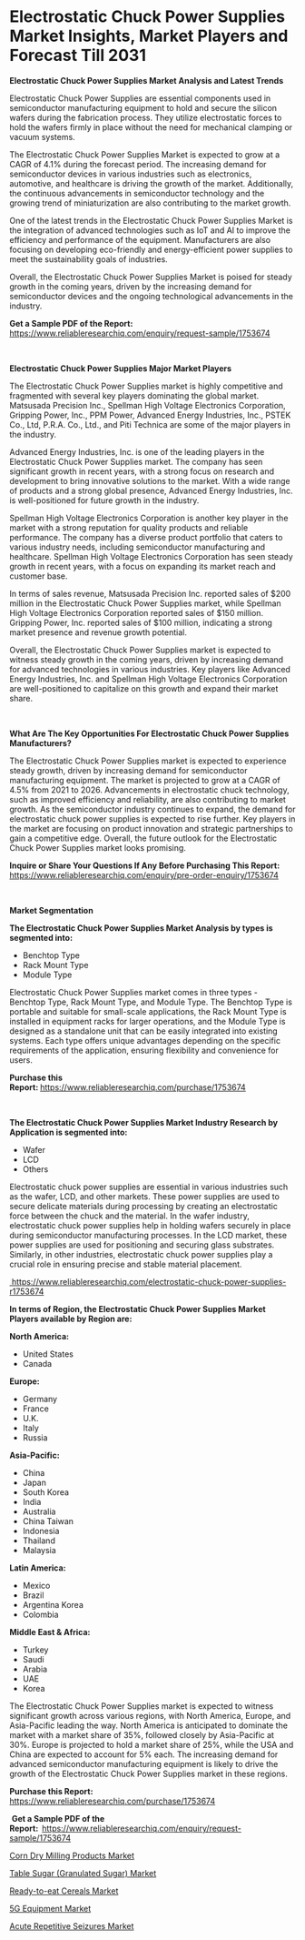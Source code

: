 <p><h1>Electrostatic Chuck Power Supplies Market Insights, Market Players and Forecast Till 2031</h1></p><p><strong>Electrostatic Chuck Power Supplies Market Analysis and Latest Trends</strong></p>
<p><p>Electrostatic Chuck Power Supplies are essential components used in semiconductor manufacturing equipment to hold and secure the silicon wafers during the fabrication process. They utilize electrostatic forces to hold the wafers firmly in place without the need for mechanical clamping or vacuum systems. </p><p>The Electrostatic Chuck Power Supplies Market is expected to grow at a CAGR of 4.1% during the forecast period. The increasing demand for semiconductor devices in various industries such as electronics, automotive, and healthcare is driving the growth of the market. Additionally, the continuous advancements in semiconductor technology and the growing trend of miniaturization are also contributing to the market growth.</p><p>One of the latest trends in the Electrostatic Chuck Power Supplies Market is the integration of advanced technologies such as IoT and AI to improve the efficiency and performance of the equipment. Manufacturers are also focusing on developing eco-friendly and energy-efficient power supplies to meet the sustainability goals of industries.</p><p>Overall, the Electrostatic Chuck Power Supplies Market is poised for steady growth in the coming years, driven by the increasing demand for semiconductor devices and the ongoing technological advancements in the industry.</p></p>
<p><strong>Get a Sample PDF of the Report:&nbsp;</strong> <a href="https://www.reliableresearchiq.com/enquiry/request-sample/1753674">https://www.reliableresearchiq.com/enquiry/request-sample/1753674</a></p>
<p>&nbsp;</p>
<p><strong>Electrostatic Chuck Power Supplies Major Market Players</strong></p>
<p><p>The Electrostatic Chuck Power Supplies market is highly competitive and fragmented with several key players dominating the global market. Matsusada Precision Inc., Spellman High Voltage Electronics Corporation, Gripping Power, Inc., PPM Power, Advanced Energy Industries, Inc., PSTEK Co., Ltd, P.R.A. Co., Ltd., and Piti Technica are some of the major players in the industry.</p><p>Advanced Energy Industries, Inc. is one of the leading players in the Electrostatic Chuck Power Supplies market. The company has seen significant growth in recent years, with a strong focus on research and development to bring innovative solutions to the market. With a wide range of products and a strong global presence, Advanced Energy Industries, Inc. is well-positioned for future growth in the industry.</p><p>Spellman High Voltage Electronics Corporation is another key player in the market with a strong reputation for quality products and reliable performance. The company has a diverse product portfolio that caters to various industry needs, including semiconductor manufacturing and healthcare. Spellman High Voltage Electronics Corporation has seen steady growth in recent years, with a focus on expanding its market reach and customer base.</p><p>In terms of sales revenue, Matsusada Precision Inc. reported sales of $200 million in the Electrostatic Chuck Power Supplies market, while Spellman High Voltage Electronics Corporation reported sales of $150 million. Gripping Power, Inc. reported sales of $100 million, indicating a strong market presence and revenue growth potential.</p><p>Overall, the Electrostatic Chuck Power Supplies market is expected to witness steady growth in the coming years, driven by increasing demand for advanced technologies in various industries. Key players like Advanced Energy Industries, Inc. and Spellman High Voltage Electronics Corporation are well-positioned to capitalize on this growth and expand their market share.</p></p>
<p>&nbsp;</p>
<p><strong>What Are The Key Opportunities For Electrostatic Chuck Power Supplies Manufacturers?</strong></p>
<p><p>The Electrostatic Chuck Power Supplies market is expected to experience steady growth, driven by increasing demand for semiconductor manufacturing equipment. The market is projected to grow at a CAGR of 4.5% from 2021 to 2026. Advancements in electrostatic chuck technology, such as improved efficiency and reliability, are also contributing to market growth. As the semiconductor industry continues to expand, the demand for electrostatic chuck power supplies is expected to rise further. Key players in the market are focusing on product innovation and strategic partnerships to gain a competitive edge. Overall, the future outlook for the Electrostatic Chuck Power Supplies market looks promising.</p></p>
<p><strong>Inquire or Share Your Questions If Any Before Purchasing This Report:</strong> <a href="https://www.reliableresearchiq.com/enquiry/pre-order-enquiry/1753674">https://www.reliableresearchiq.com/enquiry/pre-order-enquiry/1753674</a></p>
<p>&nbsp;</p>
<p><strong>Market Segmentation</strong></p>
<p><strong>The Electrostatic Chuck Power Supplies Market Analysis by types is segmented into:</strong></p>
<p><ul><li>Benchtop Type</li><li>Rack Mount Type</li><li>Module Type</li></ul></p>
<p><p>Electrostatic Chuck Power Supplies market comes in three types - Benchtop Type, Rack Mount Type, and Module Type. The Benchtop Type is portable and suitable for small-scale applications, the Rack Mount Type is installed in equipment racks for larger operations, and the Module Type is designed as a standalone unit that can be easily integrated into existing systems. Each type offers unique advantages depending on the specific requirements of the application, ensuring flexibility and convenience for users.</p></p>
<p><strong>Purchase this Report:&nbsp;</strong><a href="https://www.reliableresearchiq.com/purchase/1753674">https://www.reliableresearchiq.com/purchase/1753674</a></p>
<p>&nbsp;</p>
<p><strong>The Electrostatic Chuck Power Supplies Market Industry Research by Application is segmented into:</strong></p>
<p><ul><li>Wafer</li><li>LCD</li><li>Others</li></ul></p>
<p><p>Electrostatic chuck power supplies are essential in various industries such as the wafer, LCD, and other markets. These power supplies are used to secure delicate materials during processing by creating an electrostatic force between the chuck and the material. In the wafer industry, electrostatic chuck power supplies help in holding wafers securely in place during semiconductor manufacturing processes. In the LCD market, these power supplies are used for positioning and securing glass substrates. Similarly, in other industries, electrostatic chuck power supplies play a crucial role in ensuring precise and stable material placement.</p></p>
<p><a href="https://www.reliableresearchiq.com/electrostatic-chuck-power-supplies-r1753674">&nbsp;https://www.reliableresearchiq.com/electrostatic-chuck-power-supplies-r1753674</a></p>
<p><strong>In terms of Region, the Electrostatic Chuck Power Supplies Market Players available by Region are:</strong></p>
<p>
    <p> <strong> North America: </strong>
        <ul>
            <li>United States</li>
            <li>Canada</li>
        </ul>
        </p> 
    <p> <strong> Europe: </strong>
        <ul>
            <li>Germany</li>
            <li>France</li>
            <li>U.K.</li>
            <li>Italy</li>
            <li>Russia</li>
        </ul>
        </p> 
    <p> <strong> Asia-Pacific: </strong>
        <ul>
            <li>China</li>
            <li>Japan</li>
            <li>South Korea</li>
            <li>India</li>
            <li>Australia</li>
            <li>China Taiwan</li>
            <li>Indonesia</li>
            <li>Thailand</li>
            <li>Malaysia</li>
        </ul>
        </p> 
    <p> <strong> Latin America: </strong>
        <ul>
            <li>Mexico</li>
            <li>Brazil</li>
            <li>Argentina Korea</li>
            <li>Colombia</li>
        </ul>
        </p> 
    <p> <strong> Middle East & Africa: </strong>
        <ul>
            <li>Turkey</li>
            <li>Saudi</li>
            <li>Arabia</li>
            <li>UAE</li>
            <li>Korea</li>
        </ul>
    </p>
    </p>
<p><p>The Electrostatic Chuck Power Supplies market is expected to witness significant growth across various regions, with North America, Europe, and Asia-Pacific leading the way. North America is anticipated to dominate the market with a market share of 35%, followed closely by Asia-Pacific at 30%. Europe is projected to hold a market share of 25%, while the USA and China are expected to account for 5% each. The increasing demand for advanced semiconductor manufacturing equipment is likely to drive the growth of the Electrostatic Chuck Power Supplies market in these regions.</p></p>
<p><strong>Purchase this Report: </strong><a href="https://www.reliableresearchiq.com/purchase/1753674">https://www.reliableresearchiq.com/purchase/1753674</a></p>
<p>&nbsp;<strong>Get a Sample PDF of the Report:&nbsp;&nbsp;</strong><a href="https://www.reliableresearchiq.com/enquiry/request-sample/1753674">https://www.reliableresearchiq.com/enquiry/request-sample/1753674</a></p>
<p><strong></strong></p>
<p><p><a href="https://medium.com/@cyb3rpunksai/global-corn-dry-milling-products-market-share-and-growth-opportunities-and-market-size-growing-with-c73980790180">Corn Dry Milling Products Market</a></p><p><a href="https://medium.com/@penurundingin_24290/table-sugar-granulated-sugar-market-size-market-segmentation-market-trends-and-growth-analysis-7122a9e66f45">Table Sugar (Granulated Sugar) Market</a></p><p><a href="https://medium.com/@gwendolynbruen/analyzing-ready-to-eat-cereals-market-dynamics-and-growth-drivers-and-forecasted-for-period-from-d212718fb6e8">Ready-to-eat Cereals Market</a></p><p><a href="https://github.com/trameciabutler45/Market-Research-Report-List-1/blob/main/5g-equipment-market.md">5G Equipment Market</a></p><p><a href="https://github.com/JosephMorgnlvXXff/Market-Research-Report-List-1/blob/main/acute-repetitive-seizures-market.md">Acute Repetitive Seizures Market</a></p></p>